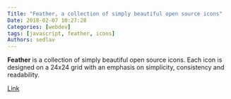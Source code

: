 ```yaml
---
Title: "Feather, a collection of simply beautiful open source icons"
Date: 2018-02-07 10:27:28
Categories: [webdev]
tags: [javascript, feather, icons]
Authors: sedlav
---
```


**Feather** is a collection of simply beautiful open source icons. Each icon is designed on a 24x24 grid with an emphasis on simplicity, consistency and readability.

[Link](https://github.com/feathericons/feather)

